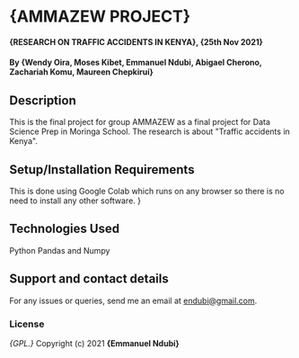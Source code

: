 # {AMMAZEW PROJECT}
#### {RESEARCH ON TRAFFIC ACCIDENTS IN KENYA}, {25th Nov 2021}
#### By **{Wendy Oira, Moses Kibet, Emmanuel Ndubi, Abigael Cherono, Zachariah Komu, Maureen Chepkirui}**
## Description
This is the final project for group AMMAZEW as a final project for Data Science Prep in Moringa School. The research is about "Traffic accidents in Kenya".
## Setup/Installation Requirements
This is done using Google Colab which runs on any browser so there is no need to install any other software.
}
## Technologies Used
Python Pandas and Numpy
## Support and contact details
For any issues or queries, send me an email at endubi@gmail.com.
### License
*{GPL.}*
Copyright (c) 2021 **{Emmanuel Ndubi}**